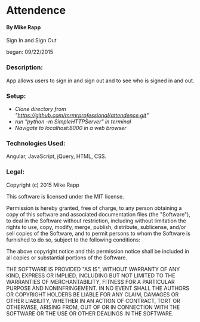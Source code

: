 # Attendence

#### By Mike Rapp

Sign In and Sign Out

began: 09/22/2015


### Description:

App allows users to sign in and sign out and to see who is signed in and out.


### Setup:

* _Clone directory from "https://github.com/mrmrprofessional/attendence.git"_
* _run "python -m SimpleHTTPServer" in terminal_
* _Navigate to localhost:8000 in a web browser_


### Technologies Used:

Angular, JavaScript, jQuery, HTML, CSS.


### Legal:


Copyright (c) 2015  Mike Rapp

This software is licensed under the MIT license.

Permission is hereby granted, free of charge, to any person obtaining a copy of this software and associated documentation files (the "Software"), to deal in the Software without restriction, including without limitation the rights to use, copy, modify, merge, publish, distribute, sublicense, and/or sell copies of the Software, and to permit persons to whom the Software is furnished to do so, subject to the following conditions:

The above copyright notice and this permission notice shall be included in all copies or substantial portions of the Software.

THE SOFTWARE IS PROVIDED "AS IS", WITHOUT WARRANTY OF ANY KIND, EXPRESS OR IMPLIED, INCLUDING BUT NOT LIMITED TO THE WARRANTIES OF MERCHANTABILITY, FITNESS FOR A PARTICULAR PURPOSE AND NONINFRINGEMENT. IN NO EVENT SHALL THE AUTHORS OR COPYRIGHT HOLDERS BE LIABLE FOR ANY CLAIM, DAMAGES OR OTHER LIABILITY, WHETHER IN AN ACTION OF CONTRACT, TORT OR OTHERWISE, ARISING FROM, OUT OF OR IN CONNECTION WITH THE SOFTWARE OR THE USE OR OTHER DEALINGS IN THE SOFTWARE.
